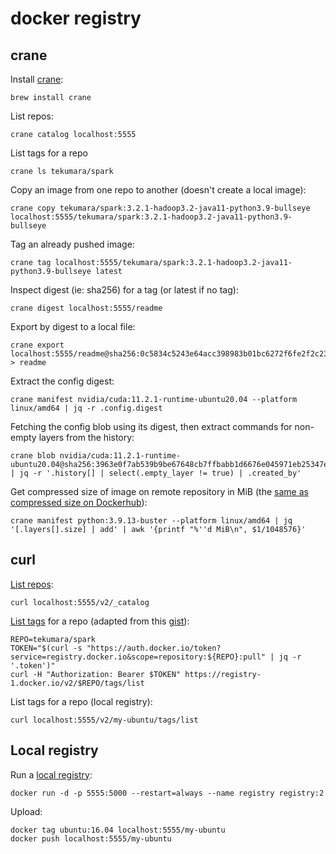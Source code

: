 # docker registry

## crane

Install [crane](https://github.com/google/go-containerregistry/tree/main/cmd/crane):

```
brew install crane
```

List repos:

```
crane catalog localhost:5555
```

List tags for a repo

```
crane ls tekumara/spark
```

Copy an image from one repo to another (doesn't create a local image):

```
crane copy tekumara/spark:3.2.1-hadoop3.2-java11-python3.9-bullseye localhost:5555/tekumara/spark:3.2.1-hadoop3.2-java11-python3.9-bullseye
```

Tag an already pushed image:

```
crane tag localhost:5555/tekumara/spark:3.2.1-hadoop3.2-java11-python3.9-bullseye latest
```

Inspect digest (ie: sha256) for a tag (or latest if no tag):

```
crane digest localhost:5555/readme
```

Export by digest to a local file:

```
crane export localhost:5555/readme@sha256:0c5834c5243e64acc398983b01bc6272f6fe2f2c2320c425edf00ed9fd8e489c > readme
```

Extract the config digest:

```
crane manifest nvidia/cuda:11.2.1-runtime-ubuntu20.04 --platform linux/amd64 | jq -r .config.digest                
```

Fetching the config blob using its digest, then extract commands for non-empty layers from the history:

```
crane blob nvidia/cuda:11.2.1-runtime-ubuntu20.04@sha256:3963e0f7ab539b9be67648cb7ffbabb1d6676e045971eb25347e7c16b3a689e7 | jq -r '.history[] | select(.empty_layer != true) | .created_by'
```

Get compressed size of image on remote repository in MiB (the [same as compressed size on Dockerhub](https://hub.docker.com/layers/library/python/3.9.13-buster/images/sha256-e21225e5c86f11108123d2ca43bdb66c1a1b0991272232d185beca089b64791d?context=explore)):

```
crane manifest python:3.9.13-buster --platform linux/amd64 | jq '[.layers[].size] | add' | awk '{printf "%''d MiB\n", $1/1048576}'
```

## curl

[List repos](https://docs.docker.com/registry/spec/api/#listing-repositories):

```
curl localhost:5555/v2/_catalog
```

[List tags](https://docs.docker.com/registry/spec/api/#listing-image-tags) for a repo (adapted from this [gist](https://gist.github.com/Exchizz/02b2276cb992c5c7cd04a824c921d0f3)):

```
REPO=tekumara/spark
TOKEN="$(curl -s "https://auth.docker.io/token?service=registry.docker.io&scope=repository:${REPO}:pull" | jq -r '.token')"
curl -H "Authorization: Bearer $TOKEN" https://registry-1.docker.io/v2/$REPO/tags/list
```

List tags for a repo (local registry):

```
curl localhost:5555/v2/my-ubuntu/tags/list
```

## Local registry

Run a [local registry](https://docs.docker.com/registry/deploying/):

```
docker run -d -p 5555:5000 --restart=always --name registry registry:2
```

Upload:

```
docker tag ubuntu:16.04 localhost:5555/my-ubuntu
docker push localhost:5555/my-ubuntu
```
